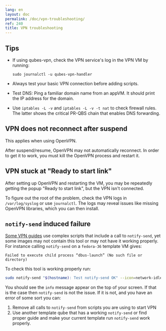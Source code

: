 ```yaml
---
lang: en
layout: doc
permalink: /doc/vpn-troubleshooting/
ref: 240
title: VPN troubleshooting
---
```


## Tips

* If using qubes-vpn, check the VPN service's log in the VPN VM by running:

    ~~~
    sudo journalctl -u qubes-vpn-handler
    ~~~

* Always test your basic VPN connection before adding scripts.

* Test DNS: Ping a familiar domain name from an appVM. It should print the IP address for the domain.

* Use `iptables -L -v` and `iptables -L -v -t nat` to check firewall rules. The latter shows the critical PR-QBS chain that enables DNS forwarding.

## VPN does not reconnect after suspend

This applies when using OpenVPN.

After suspend/resume, OpenVPN may not automatically reconnect. In order to get it to work, you must kill the OpenVPN process and restart it.

## VPN stuck at "Ready to start link"

After setting up OpenVPN and restarting the VM, you may be repeatedly getting the popup "Ready to start link", but the VPN isn't connected.

To figure out the root of the problem, check the VPN logs in `/var/log/syslog` or use `journalctl`. The logs may reveal issues like missing OpenVPN libraries, which you can then install.

## `notify-send` induced failure
[Some VPN guides](https://forum.qubes-os.org/t/configuring-a-proxyvm-vpn-gateway/19061) use complex scripts that include a call to `notify-send`, yet some images may not contain this tool or may not have it working properly.
For instance calling `notify-send` on a `fedora-36` template VM gives:
```
Failed to execute child process “dbus-launch” (No such file or directory)
```

To check this tool is working properly run:
```bash
sudo notify-send "$(hostname): Test notify-send OK" --icon=network-idle
```
You should see the `info` message appear on the top of your screen.
If that is the case then `notify-send` is not the issue.
If it is not, and you have an error of some sort you can:

1. Remove all calls to `notify-send` from scripts you are using to start VPN
2. Use another template qube that has a working `notify-send` or find proper guide and make your current template run `notify-send` work properly.
